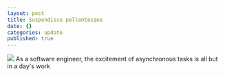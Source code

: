 ```yaml
---
layout: post
title: Suspendisse pellentesque
date: {}
categories: update
published: true
---
```



<img src="{{ site.baseurl }}/images/pic01.jpg">
As a software engineer, the excitement of asynchronous tasks is all but in a day's work

